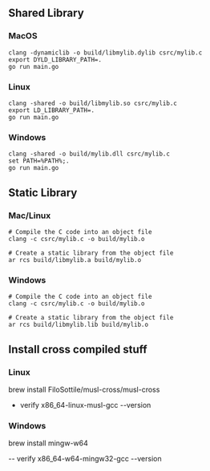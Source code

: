 ## Shared Library

### MacOS

```
clang -dynamiclib -o build/libmylib.dylib csrc/mylib.c
export DYLD_LIBRARY_PATH=.
go run main.go
```

### Linux

```
clang -shared -o build/libmylib.so csrc/mylib.c
export LD_LIBRARY_PATH=.
go run main.go
```

### Windows

```
clang -shared -o build/mylib.dll csrc/mylib.c
set PATH=%PATH%;.
go run main.go
```


## Static Library

### Mac/Linux

```
# Compile the C code into an object file
clang -c csrc/mylib.c -o build/mylib.o

# Create a static library from the object file
ar rcs build/libmylib.a build/mylib.o
```

### Windows

```
# Compile the C code into an object file
clang -c csrc/mylib.c -o build/mylib.o

# Create a static library from the object file
ar rcs build/libmylib.lib build/mylib.o
```


## Install cross compiled stuff

### Linux
brew install FiloSottile/musl-cross/musl-cross
- verify
x86_64-linux-musl-gcc --version

### Windows 
brew install mingw-w64

-- verify
x86_64-w64-mingw32-gcc --version
